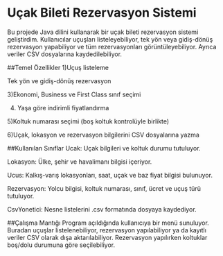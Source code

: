 # Uçak Bileti Rezervasyon Sistemi
Bu projede Java dilini kullanarak bir uçak bileti rezervasyon sistemi geliştirdim. Kullanıcılar uçuşları listeleyebiliyor, tek yön veya gidiş-dönüş rezervasyon yapabiliyor ve tüm rezervasyonları görüntüleyebiliyor. Ayrıca veriler CSV dosyalarına kaydedilebiliyor.

##Temel Özellikler
1)Uçuş listeleme

Tek yön ve gidiş-dönüş rezervasyon

3)Ekonomi, Business ve First Class sınıf seçimi

4) Yaşa göre indirimli fiyatlandırma

5)Koltuk numarası seçimi (boş koltuk kontrolüyle birlikte)

6)Uçak, lokasyon ve rezervasyon bilgilerini CSV dosyalarına yazma

##Kullanılan Sınıflar
Ucak: Uçak bilgileri ve koltuk durumu tutuluyor.

Lokasyon: Ülke, şehir ve havalimanı bilgisi içeriyor.

Ucus: Kalkış-varış lokasyonları, saat, uçak ve baz fiyat bilgisi bulunuyor.

Rezervasyon: Yolcu bilgisi, koltuk numarası, sınıf, ücret ve uçuş türü tutuluyor.

CsvYonetici: Nesne listelerini .csv formatında dosyaya kaydediyor.

##Çalışma Mantığı
Program açıldığında kullanıcıya bir menü sunuluyor. Buradan uçuşlar listelenebiliyor, rezervasyon yapılabiliyor ya da kayıtlı veriler CSV olarak dışa aktarılabiliyor. Rezervasyon yapılırken koltuklar boş/dolu durumuna göre seçilebiliyor.
